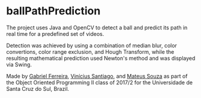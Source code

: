 # ballPathPrediction
The project uses Java and OpenCV to detect a ball and predict its path in real time for a predefined set of videos.

Detection was achieved by using a combination of median blur, color convertions, color range exclusion, and Hough Transform, while the resulting mathematical prediction used Newton's method and was displayed via Swing.

Made by [Gabriel Ferreira](https://github.com/gabrielbunselmeyer), [Vinícius Santiago](https://github.com/vsSanti), and [Mateus Souza](https://github.com/Rikemat) as part of the Object Oriented Programming II class of 2017/2 for the Universidade de Santa Cruz do Sul, Brazil.

